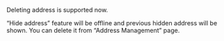 Deleting address is supported now.

“Hide address” feature will be offline and previous hidden address will be shown. You can delete it from “Address Management” page.